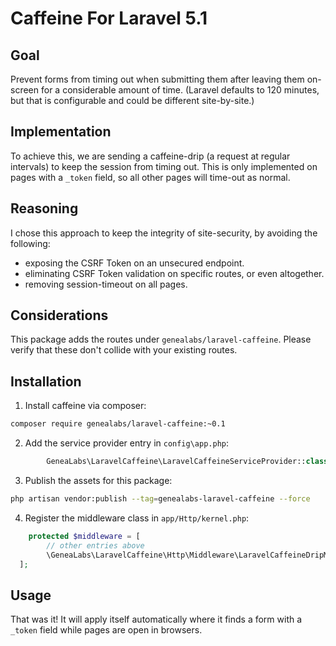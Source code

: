 # Caffeine For Laravel 5.1
## Goal
Prevent forms from timing out when submitting them after leaving them on-screen for a considerable amount of time.
(Laravel defaults to 120 minutes, but that is configurable and could be different site-by-site.)

## Implementation
To achieve this, we are sending a caffeine-drip (a request at regular intervals) to keep the session from timing out.
This is only implemented on pages with a `_token` field, so all other pages will time-out as normal.

## Reasoning
I chose this approach to keep the integrity of site-security, by avoiding the following:
- exposing the CSRF Token on an unsecured endpoint.
- eliminating CSRF Token validation on specific routes, or even altogether.
- removing session-timeout on all pages.

## Considerations
This package adds the routes under `genealabs/laravel-caffeine`. Please verify that these don't collide with your 
existing routes.

## Installation
1. Install caffeine via composer:
  ```sh
  composer require genealabs/laravel-caffeine:~0.1
  ```

2. Add the service provider entry in `config\app.php`:
  ```php
          GeneaLabs\LaravelCaffeine\LaravelCaffeineServiceProvider::class,
  ```

3. Publish the assets for this package:
  ```sh
  php artisan vendor:publish --tag=genealabs-laravel-caffeine --force
  ```

4. Register the middleware class in `app/Http/kernel.php`:
  ```php
      protected $middleware = [
          // other entries above
          \GeneaLabs\LaravelCaffeine\Http\Middleware\LaravelCaffeineDripMiddleware::class,
	];
  ```

## Usage
That was it! It will apply itself automatically where it finds a form
with a `_token` field while pages are open in browsers.
